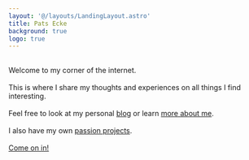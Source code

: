 ```yaml
---
layout: '@/layouts/LandingLayout.astro'
title: Pats Ecke
background: true
logo: true
---
```


\
Welcome to my corner of the internet.\
\
This is where I share my thoughts and experiences on all things I find interesting.\
\
Feel free to look at my personal [blog](/posts) or learn [more about me](/about).\
\
I also have my own [passion projects](/projects).\
\
[Come on in!](/posts)